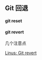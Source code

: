 ## Git 回退

#### git reset

#### git revert

几个注意点

[Linus: Git revert](https://github.com/git/git/blob/master/Documentation/howto/revert-a-faulty-merge.txt)